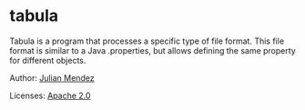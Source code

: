 tabula
======

Tabula is a program that processes a specific type of file format.
This file format is similar to a Java .properties, but allows defining the
same property for different objects.

Author: [Julian Mendez](http://lat.inf.tu-dresden.de/~mendez/)

Licenses: [Apache 2.0](http://www.apache.org/licenses/LICENSE-2.0.txt)



